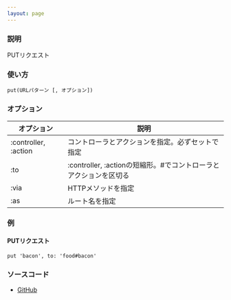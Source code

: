 ```yaml
---
layout: page
---
```

### 説明
PUTリクエスト

### 使い方
    put(URLパターン [, オプション])

### オプション

オプション             | 説明
-------------------- | -----------------------------------------------
:controller, :action | コントローラとアクションを指定。必ずセットで指定
:to                  | :controller, :actionの短縮形。\#でコントローラとアクションを区切る
:via                 | HTTPメソッドを指定
:as                  | ルート名を指定

### 例
#### PUTリクエスト
    put 'bacon', to: 'food#bacon'

### ソースコード
* [GitHub](https://github.com/rails/rails/blob/f33d52c95217212cbacc8d5e44b5a8e3cdc6f5b3/actionpack/lib/action_dispatch/routing/mapper.rb#L735)